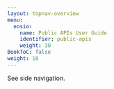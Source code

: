 ```yaml
---
layout: topnav-overview
menu:
  eosio:
    name: Public APIs User Guide
    identifier: public-apis
    weight: 30
BookToC: false
weight: 10
---
```


See side navigation.

